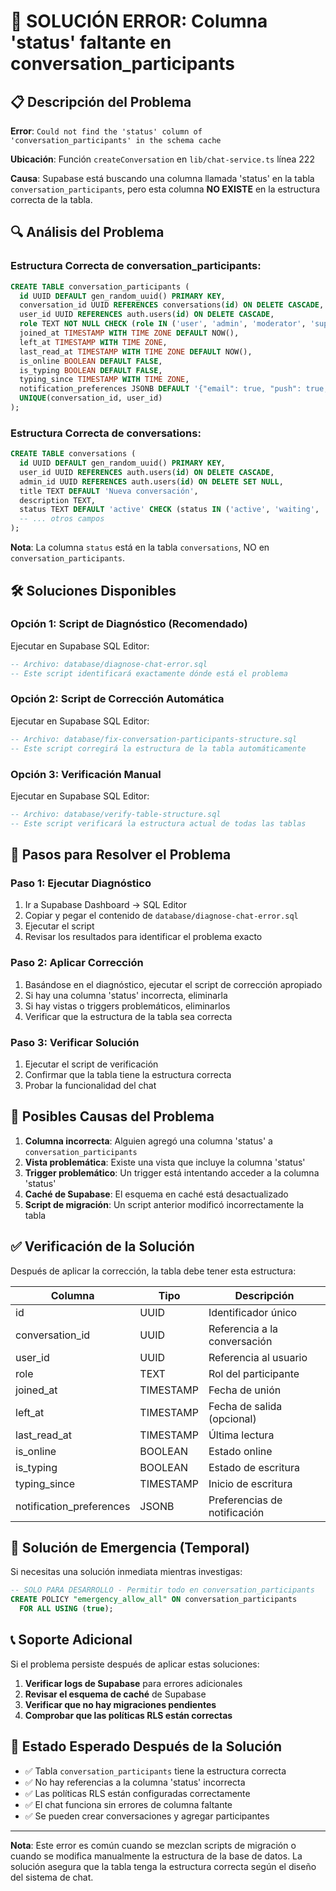 # 🚨 SOLUCIÓN ERROR: Columna 'status' faltante en conversation_participants

## 📋 **Descripción del Problema**

**Error**: `Could not find the 'status' column of 'conversation_participants' in the schema cache`

**Ubicación**: Función `createConversation` en `lib/chat-service.ts` línea 222

**Causa**: Supabase está buscando una columna llamada 'status' en la tabla `conversation_participants`, pero esta columna **NO EXISTE** en la estructura correcta de la tabla.

## 🔍 **Análisis del Problema**

### **Estructura Correcta de conversation_participants:**
```sql
CREATE TABLE conversation_participants (
  id UUID DEFAULT gen_random_uuid() PRIMARY KEY,
  conversation_id UUID REFERENCES conversations(id) ON DELETE CASCADE,
  user_id UUID REFERENCES auth.users(id) ON DELETE CASCADE,
  role TEXT NOT NULL CHECK (role IN ('user', 'admin', 'moderator', 'support')),
  joined_at TIMESTAMP WITH TIME ZONE DEFAULT NOW(),
  left_at TIMESTAMP WITH TIME ZONE,
  last_read_at TIMESTAMP WITH TIME ZONE DEFAULT NOW(),
  is_online BOOLEAN DEFAULT FALSE,
  is_typing BOOLEAN DEFAULT FALSE,
  typing_since TIMESTAMP WITH TIME ZONE,
  notification_preferences JSONB DEFAULT '{"email": true, "push": true, "sms": false}',
  UNIQUE(conversation_id, user_id)
);
```

### **Estructura Correcta de conversations:**
```sql
CREATE TABLE conversations (
  id UUID DEFAULT gen_random_uuid() PRIMARY KEY,
  user_id UUID REFERENCES auth.users(id) ON DELETE CASCADE,
  admin_id UUID REFERENCES auth.users(id) ON DELETE SET NULL,
  title TEXT DEFAULT 'Nueva conversación',
  description TEXT,
  status TEXT DEFAULT 'active' CHECK (status IN ('active', 'waiting', 'closed', 'archived')),
  -- ... otros campos
);
```

**Nota**: La columna `status` está en la tabla `conversations`, NO en `conversation_participants`.

## 🛠️ **Soluciones Disponibles**

### **Opción 1: Script de Diagnóstico (Recomendado)**
Ejecutar en Supabase SQL Editor:
```sql
-- Archivo: database/diagnose-chat-error.sql
-- Este script identificará exactamente dónde está el problema
```

### **Opción 2: Script de Corrección Automática**
Ejecutar en Supabase SQL Editor:
```sql
-- Archivo: database/fix-conversation-participants-structure.sql
-- Este script corregirá la estructura de la tabla automáticamente
```

### **Opción 3: Verificación Manual**
Ejecutar en Supabase SQL Editor:
```sql
-- Archivo: database/verify-table-structure.sql
-- Este script verificará la estructura actual de todas las tablas
```

## 📝 **Pasos para Resolver el Problema**

### **Paso 1: Ejecutar Diagnóstico**
1. Ir a Supabase Dashboard → SQL Editor
2. Copiar y pegar el contenido de `database/diagnose-chat-error.sql`
3. Ejecutar el script
4. Revisar los resultados para identificar el problema exacto

### **Paso 2: Aplicar Corrección**
1. Basándose en el diagnóstico, ejecutar el script de corrección apropiado
2. Si hay una columna 'status' incorrecta, eliminarla
3. Si hay vistas o triggers problemáticos, eliminarlos
4. Verificar que la estructura de la tabla sea correcta

### **Paso 3: Verificar Solución**
1. Ejecutar el script de verificación
2. Confirmar que la tabla tiene la estructura correcta
3. Probar la funcionalidad del chat

## 🔧 **Posibles Causas del Problema**

1. **Columna incorrecta**: Alguien agregó una columna 'status' a `conversation_participants`
2. **Vista problemática**: Existe una vista que incluye la columna 'status'
3. **Trigger problemático**: Un trigger está intentando acceder a la columna 'status'
4. **Caché de Supabase**: El esquema en caché está desactualizado
5. **Script de migración**: Un script anterior modificó incorrectamente la tabla

## ✅ **Verificación de la Solución**

Después de aplicar la corrección, la tabla debe tener esta estructura:

| Columna | Tipo | Descripción |
|---------|------|-------------|
| id | UUID | Identificador único |
| conversation_id | UUID | Referencia a la conversación |
| user_id | UUID | Referencia al usuario |
| role | TEXT | Rol del participante |
| joined_at | TIMESTAMP | Fecha de unión |
| left_at | TIMESTAMP | Fecha de salida (opcional) |
| last_read_at | TIMESTAMP | Última lectura |
| is_online | BOOLEAN | Estado online |
| is_typing | BOOLEAN | Estado de escritura |
| typing_since | TIMESTAMP | Inicio de escritura |
| notification_preferences | JSONB | Preferencias de notificación |

## 🚨 **Solución de Emergencia (Temporal)**

Si necesitas una solución inmediata mientras investigas:

```sql
-- SOLO PARA DESARROLLO - Permitir todo en conversation_participants
CREATE POLICY "emergency_allow_all" ON conversation_participants
  FOR ALL USING (true);
```

## 📞 **Soporte Adicional**

Si el problema persiste después de aplicar estas soluciones:

1. **Verificar logs de Supabase** para errores adicionales
2. **Revisar el esquema de caché** de Supabase
3. **Verificar que no hay migraciones pendientes**
4. **Comprobar que las políticas RLS están correctas**

## 🎯 **Estado Esperado Después de la Solución**

- ✅ Tabla `conversation_participants` tiene la estructura correcta
- ✅ No hay referencias a la columna 'status' incorrecta
- ✅ Las políticas RLS están configuradas correctamente
- ✅ El chat funciona sin errores de columna faltante
- ✅ Se pueden crear conversaciones y agregar participantes

---

**Nota**: Este error es común cuando se mezclan scripts de migración o cuando se modifica manualmente la estructura de la base de datos. La solución asegura que la tabla tenga la estructura correcta según el diseño del sistema de chat.

